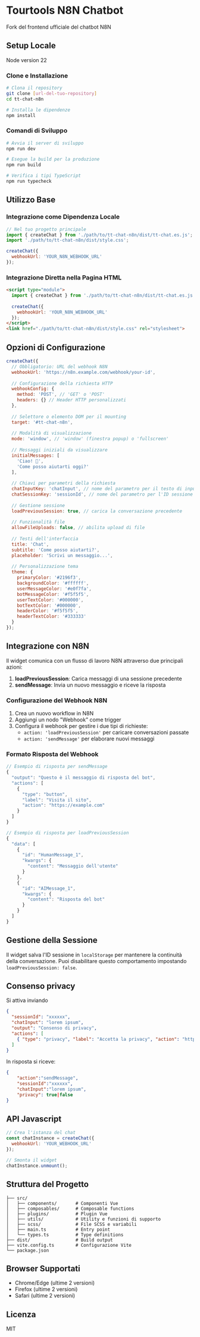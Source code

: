 # Tourtools N8N Chatbot

Fork del frontend ufficiale del chatbot N8N

## Setup Locale

Node version 22

### Clone e Installazione

```bash
# Clona il repository
git clone [url-del-tuo-repository]
cd tt-chat-n8n

# Installa le dipendenze
npm install
```

### Comandi di Sviluppo

```bash
# Avvia il server di sviluppo
npm run dev

# Esegue la build per la produzione
npm run build

# Verifica i tipi TypeScript
npm run typecheck
```

## Utilizzo Base

### Integrazione come Dipendenza Locale

```javascript
// Nel tuo progetto principale
import { createChat } from './path/to/tt-chat-n8n/dist/tt-chat.es.js';
import './path/to/tt-chat-n8n/dist/style.css';

createChat({
  webhookUrl: 'YOUR_N8N_WEBHOOK_URL'
});
```

### Integrazione Diretta nella Pagina HTML

```html
<script type="module">
  import { createChat } from './path/to/tt-chat-n8n/dist/tt-chat.es.js';
  
  createChat({
    webhookUrl: 'YOUR_N8N_WEBHOOK_URL'
  });
</script>
<link href="./path/to/tt-chat-n8n/dist/style.css" rel="stylesheet">
```

## Opzioni di Configurazione

```javascript
createChat({
  // Obbligatorio: URL del webhook N8N
  webhookUrl: 'https://n8n.example.com/webhook/your-id',
  
  // Configurazione della richiesta HTTP
  webhookConfig: {
    method: 'POST', // 'GET' o 'POST'
    headers: {} // Header HTTP personalizzati
  },
  
  // Selettore o elemento DOM per il mounting
  target: '#tt-chat-n8n',
  
  // Modalità di visualizzazione
  mode: 'window', // 'window' (finestra popup) o 'fullscreen'
  
  // Messaggi iniziali da visualizzare
  initialMessages: [
    'Ciao! 👋',
    'Come posso aiutarti oggi?'
  ],
  
  // Chiavi per parametri della richiesta
  chatInputKey: 'chatInput', // nome del parametro per il testo di input
  chatSessionKey: 'sessionId', // nome del parametro per l'ID sessione
  
  // Gestione sessione
  loadPreviousSession: true, // carica la conversazione precedente
  
  // Funzionalità file
  allowFileUploads: false, // abilita upload di file
  
  // Testi dell'interfaccia
  title: 'Chat',
  subtitle: 'Come posso aiutarti?',
  placeholder: 'Scrivi un messaggio...',
  
  // Personalizzazione tema
  theme: {
    primaryColor: '#2196f3',
    backgroundColor: '#ffffff',
    userMessageColor: '#e0f7fa',
    botMessageColor: '#f5f5f5',
    userTextColor: '#000000',
    botTextColor: '#000000',
    headerColor: '#f5f5f5',
    headerTextColor: '#333333'
  }
});
```

## Integrazione con N8N

Il widget comunica con un flusso di lavoro N8N attraverso due principali azioni:

1. **loadPreviousSession**: Carica messaggi di una sessione precedente
2. **sendMessage**: Invia un nuovo messaggio e riceve la risposta

### Configurazione del Webhook N8N

1. Crea un nuovo workflow in N8N
2. Aggiungi un nodo "Webhook" come trigger
3. Configura il webhook per gestire i due tipi di richieste:
   - `action: 'loadPreviousSession'` per caricare conversazioni passate
   - `action: 'sendMessage'` per elaborare nuovi messaggi

### Formato Risposta del Webhook

```javascript
// Esempio di risposta per sendMessage
{
  "output": "Questo è il messaggio di risposta del bot",
  "actions": [
    {
      "type": "button",
      "label": "Visita il sito",
      "action": "https://example.com"
    }
  ]
}

// Esempio di risposta per loadPreviousSession
{
  "data": [
    {
      "id": "HumanMessage_1",
      "kwargs": {
        "content": "Messaggio dell'utente"
      }
    },
    {
      "id": "AIMessage_1",
      "kwargs": {
        "content": "Risposta del bot"
      }
    }
  ]
}
```

## Gestione della Sessione

Il widget salva l'ID sessione in `localStorage` per mantenere la continuità della conversazione. Puoi disabilitare questo comportamento impostando `loadPreviousSession: false`.

## Consenso privacy

Si attiva inviando

```json
{
  "sessionId": "xxxxxx",
  "chatInput": "lorem ipsum",
  "output": "Consenso di privacy",
  "actions": [
    { "type": "privacy", "label": "Accetta la privacy", "action": "https://www.privacy.page"}
  ]
}
```

In risposta si riceve:

```json
{
    "action":"sendMessage",
    "sessionId":"xxxxxx",
    "chatInput":"lorem ipsum",
    "privacy": true|false
}
```

## API Javascript

```javascript
// Crea l'istanza del chat
const chatInstance = createChat({
  webhookUrl: 'YOUR_WEBHOOK_URL'
});

// Smonta il widget
chatInstance.unmount();
```

## Struttura del Progetto

```
├── src/
│   ├── components/       # Componenti Vue
│   ├── composables/      # Composable functions
│   ├── plugins/          # Plugin Vue
│   ├── utils/            # Utility e funzioni di supporto
│   ├── scss/             # File SCSS e variabili
│   ├── main.ts           # Entry point
│   └── types.ts          # Type definitions
├── dist/                 # Build output
├── vite.config.ts        # Configurazione Vite
└── package.json
```

## Browser Supportati

- Chrome/Edge (ultime 2 versioni)
- Firefox (ultime 2 versioni)
- Safari (ultime 2 versioni)

## Licenza

MIT
